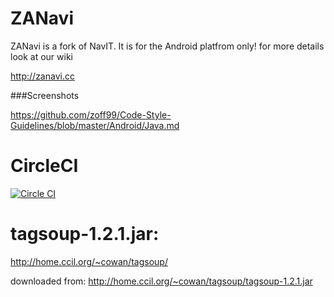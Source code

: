 ZANavi
======

ZANavi is a fork of NavIT. It is for the Android platfrom only!
for more details look at our wiki

http://zanavi.cc


###Screenshots


https://github.com/zoff99/Code-Style-Guidelines/blob/master/Android/Java.md

CircleCI
========

[![Circle CI](https://circleci.com/gh/zoff99/zanavi/tree/master.svg?style=svg)](https://circleci.com/gh/zoff99/zanavi/tree/master)


tagsoup-1.2.1.jar:
==================

http://home.ccil.org/~cowan/tagsoup/

downloaded from: http://home.ccil.org/~cowan/tagsoup/tagsoup-1.2.1.jar



